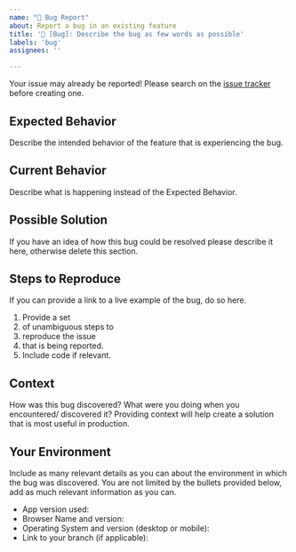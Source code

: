 ```yaml
---
name: "🐛 Bug Report"
about: Report a bug in an existing feature
title: '🐛 [Bug]: Describe the bug as few words as possible'
labels: 'bug'
assignees: ''

---
```


Your issue may already be reported!
Please search on the [issue tracker](../) before creating one.

## Expected Behavior
Describe the intended behavior of the feature that is experiencing the bug.

## Current Behavior
Describe what is happening instead of the Expected Behavior.

## Possible Solution
If you have an idea of how this bug could be resolved please describe it here, otherwise delete this section.

## Steps to Reproduce
If you can provide a link to a live example of the bug, do so here.

1. Provide a set
2. of unambiguous steps to
3. reproduce the issue
4. that is being reported.
5. Include code if relevant.

## Context
How was this bug discovered? What were you doing when you encountered/ discovered it?
Providing context will help create a solution that is most useful in production.

## Your Environment
Include as many relevant details as you can about the environment in which the bug was discovered.
You are not limited by the bullets provided below, add as much relevant information as you can.

* App version used:
* Browser Name and version:
* Operating System and version (desktop or mobile):
* Link to your branch (if applicable):
